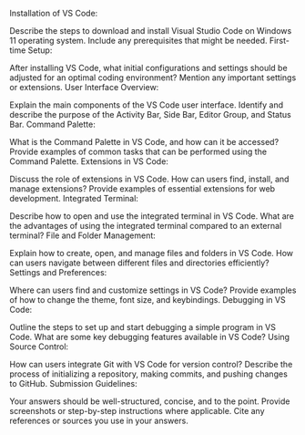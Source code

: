 Installation of VS Code:

Describe the steps to download and install Visual Studio Code on Windows 11 operating system. Include any prerequisites that might be needed.
First-time Setup:

After installing VS Code, what initial configurations and settings should be adjusted for an optimal coding environment? Mention any important settings or extensions.
User Interface Overview:

Explain the main components of the VS Code user interface. Identify and describe the purpose of the Activity Bar, Side Bar, Editor Group, and Status Bar.
Command Palette:

What is the Command Palette in VS Code, and how can it be accessed? Provide examples of common tasks that can be performed using the Command Palette.
Extensions in VS Code:

Discuss the role of extensions in VS Code. How can users find, install, and manage extensions? Provide examples of essential extensions for web development.
Integrated Terminal:

Describe how to open and use the integrated terminal in VS Code. What are the advantages of using the integrated terminal compared to an external terminal?
File and Folder Management:

Explain how to create, open, and manage files and folders in VS Code. How can users navigate between different files and directories efficiently?
Settings and Preferences:

Where can users find and customize settings in VS Code? Provide examples of how to change the theme, font size, and keybindings.
Debugging in VS Code:

Outline the steps to set up and start debugging a simple program in VS Code. What are some key debugging features available in VS Code?
Using Source Control:

How can users integrate Git with VS Code for version control? Describe the process of initializing a repository, making commits, and pushing changes to GitHub.
Submission Guidelines:

Your answers should be well-structured, concise, and to the point.
Provide screenshots or step-by-step instructions where applicable.
Cite any references or sources you use in your answers.